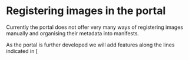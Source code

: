 # Registering images in the portal

Currently the portal does not offer very many ways of registering images manually and organising their metadata into manifests.

As the portal is further developed we will add features along the lines indicated in [